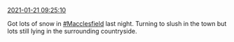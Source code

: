 [2021-01-21 09:25:10](https://mstdn.social/@hill_wanderer/105592986707303146)

Got lots of snow in <a href="https://mstdn.social/tags/Macclesfield" class="mention hashtag" rel="tag">#Macclesfield</a> last night. Turning to slush in the town but lots still lying in the surrounding countryside.